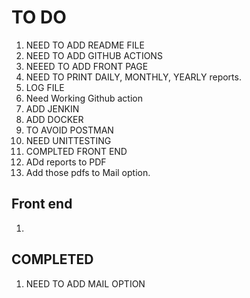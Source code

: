 # TO DO

1) NEED TO ADD README FILE
2) NEED TO ADD GITHUB ACTIONS
3) NEEED TO ADD FRONT PAGE
4) NEED TO PRINT DAILY, MONTHLY, YEARLY reports.
5) LOG FILE
6) Need Working Github action
7) ADD JENKIN
8) ADD DOCKER
9) TO AVOID POSTMAN
10) NEED UNITTESTING
11) COMPLTED FRONT END
12) ADd reports to PDF
13) Add those pdfs to Mail option.

## Front end

1) 

## COMPLETED

1) NEED TO ADD MAIL OPTION
